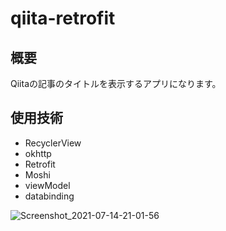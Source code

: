 # qiita-retrofit

## 概要
Qiitaの記事のタイトルを表示するアプリになります。

## 使用技術

- RecyclerView
- okhttp
- Retrofit
- Moshi
- viewModel
- databinding

![Screenshot_2021-07-14-21-01-56](https://user-images.githubusercontent.com/53544498/125619061-a6176117-a2d2-4554-99d8-8fcff555edc7.png)
